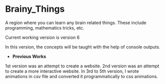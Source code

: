 # Brainy_Things

A region where you can learn any brain related things. These include programming, mathematics tricks, etc.

Current working version is version 6

In this version, the concepts will be taught with the help of console outputs.

* **Previous Works**

1st version was an attempt to create a website.
2nd version was an attempt to create a more interactive website.
In 3rd to 5th version, I wrote animations in csv file and converted it programmatically to css animations.
